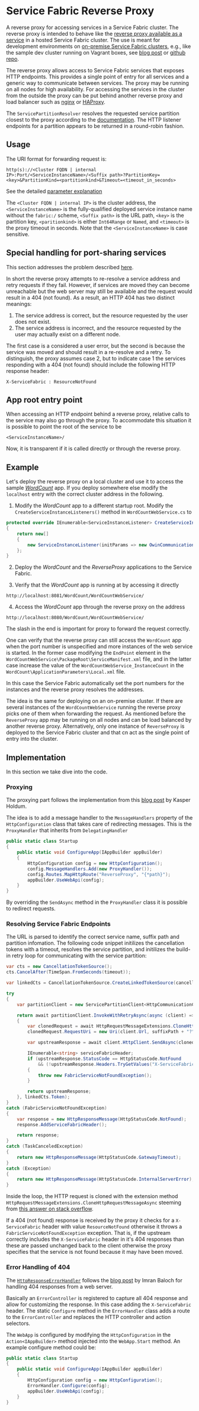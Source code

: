 # Service Fabric Reverse Proxy
A reverse proxy for accessing services in a Service Fabric cluster. The reverse proxy is intended to behave like the [reverse proxy available as a service](https://azure.microsoft.com/en-us/documentation/articles/service-fabric-reverseproxy/) in a hosted Service Fabric cluster. The use is meant  for development environments on [on-premise Service Fabric clusters](https://azure.microsoft.com/en-us/documentation/articles/service-fabric-deploy-anywhere/), e.g., like the sample dev cluster running on Vagrant boxes, see [blog post](http://spoorendonk.dk/?p=36) or [github repo](https://github.com/spoorendonk/service-fabric-box).  

The reverse proxy allows access to Service Fabric services that exposes HTTP endpoints. This provides a single point of entry for all services and a generic way to communicate between services. The proxy may be running on all nodes for high availability. For accessing the services in the cluster from the outside the proxy can be put behind another reverse proxy and load balancer such as [nginx](https://nginx.org/) or [HAProxy](http://www.haproxy.org/).

The `ServicePartitionResolver` resolves the requested service partition closest to the proxy according to the [documentation](https://msdn.microsoft.com/en-us/library/mt124034.aspx). The HTTP listener endpoints for a partition appears to be returned in a round-robin fashion.   

## Usage
The URI format for forwarding request is:
```
http(s)://<Cluster FQDN | internal IP>:Port/<ServiceInstanceName>/<Suffix path>?PartitionKey=<key>&PartitionKind=<partitionkind>&Timeout=<timeout_in_seconds>
```
See the detailed [parameter explanation](https://azure.microsoft.com/en-us/documentation/articles/service-fabric-reverseproxy/#uri-format-for-addressing-services-via-the-reverse-proxy) 

The `<Cluster FQDN | internal IP>` is the cluster address, the  `<ServiceInstanceName>` is the  fully-qualified deployed service instance name without the `fabric:/` scheme, `<Suffix path>` is the URL path, `<key>`  is the partition key, `<paritionkind>` is either `Int64Range` or `Named`, and `<timeout>` is the proxy timeout in seconds. Note that the `<ServiceInstanceName>` is case sensitive.

## Special handling for port-sharing services
This section addresses the problem described [here](https://azure.microsoft.com/en-us/documentation/articles/service-fabric-reverseproxy/#special-handling-for-port-sharing-services).

In short the reverse proxy attempts to re-resolve a service address and retry requests if they fail. However, if services are moved they can become unreachable but the web server may still be available and the request would result in a 404 (not found). As a result, an HTTP 404 has two distinct meanings:

1. The service address is correct, but the resource requested by the user does not exist.
2. The service address is incorrect, and the resource requested by the user may actually exist on a different node.

The first case is a considered a user error, but the second is because the service was moved and should result in a re-resolve and a retry. To distinguish, the proxy assumes case 2, but to indicate case 1 the services responding with a 404 (not found) should include the following HTTP response header:

```
X-ServiceFabric : ResourceNotFound
```

## App root entry point
When accessing an HTTP endpoint behind a reverse proxy, relative calls to the service may also go through the proxy. To accommodate this situation it is possible to point the root of the service to be
```
<ServiceInstanceName>/
```  
Now, it is transparent if it is called directly or through the reverse proxy. 

## Example
Let's deploy the reverse proxy on a local cluster and use it to access the sample [*WordCount*](https://github.com/Azure-Samples/service-fabric-dotnet-getting-started/tree/master/Services/WordCount) app. If you deploy somewhere else modify the `localhost` entry with the correct cluster address in the following.

1. Modify the *WordCount* app to a different startup root. Modify the `CreateServiceInstanceListeners()` method in `WordCountWebService.cs` to
```csharp
protected override IEnumerable<ServiceInstanceListener> CreateServiceInstanceListeners()
{
    return new[]
    {
        new ServiceInstanceListener(initParams => new OwinCommunicationListener("WordCount/WordCountWebService", new Startup(), initParams))            
    };
}
```

2. Deploy the *WordCount* and the *ReverseProxy* applications to the Service Fabric.

3. Verify that the *WordCount* app is running at by accessing it directly
```
http://localhost:8081/WordCount/WordCountWebService/
```

4. Access the *WordCount* app through the reverse proxy on the address
```
http://localhost:8080/WordCount/WordCountWebService/
```
The slash in the end is important for proxy to forward the request correctly.

One can verify that the reverse proxy can still access the `WordCount` app when the port number is unspecified and more instances of the web service is started. In the former case modifying the `EndPoint` element in the `WordCountWebService\PackageRoot\ServiceManifest.xml` file, and in the latter case increase the value of the `WordCountWebService_InstanceCount` in the `WordCount\ApplicationParameters\Local.xml` file.

In this case the Service Fabric automatically set the port numbers for the instances and the reverse proxy resolves the addresses.

The idea is the same for deploying on an on-premise cluster. If there are several instances of the `WordCountWebService` running the reverse proxy picks one of them when forwarding the request. As mentioned before the `ReverseProxy` app may be running on all nodes and can be load balanced by another reverse proxy. Alternatively, only one instance of `ReverseProxy` is deployed to the Service Fabric cluster and that cn act as the single point of entry into the cluster.

## Implementation
In this section we take dive into the code.

### Proxying
The proxying part follows the implementation from this [blog post](http://kasperholdum.dk/2016/03/reverse-proxy-in-asp-net-web-api/) by Kasper Holdum.

The idea is to add a message handler to the `MessageHandlers` property of the `HttpConfiguration` class that takes care of redirecting messages. This is the `ProxyHandler` that inherits from `DelegatingHandler`
```csharp
public static class Startup
{
    public static void ConfigureApp(IAppBuilder appBuilder)
    {
        HttpConfiguration config = new HttpConfiguration();
        config.MessageHandlers.Add(new ProxyHandler());
        config.Routes.MapHttpRoute("ReverseProxy", "{*path}");
        appBuilder.UseWebApi(config);
    }
}
```
By overriding the `SendAsync` method in the `ProxyHandler` class it is possible to redirect requests.  

### Resolving Service Fabric Endpoints
The URL is parsed to identify the correct service name, suffix path and partition infomation. The following code snippet initilizes the cancellation tokens with a timeout, resolves the service partition, and initilizes the build-in retry loop for communicating with the service partition:
```csharp
var cts = new CancellationTokenSource();
cts.CancelAfter(TimeSpan.FromSeconds(timeout));

var linkedCts = CancellationTokenSource.CreateLinkedTokenSource(cancellationToken, cts.Token);

try
{
    var partitionClient = new ServicePartitionClient<HttpCommunicationClient>(communicationFactory, new Uri(servicePath), servicePartitionKey);

    return await partitionClient.InvokeWithRetryAsync(async (client) =>
    {
        var clonedRequest = await HttpRequestMessageExtensions.CloneHttpRequestMessageAsync(request);
        clonedRequest.RequestUri = new Uri(client.Url, suffixPath + "?" + query);

        var upstreamResponse = await client.HttpClient.SendAsync(clonedRequest, HttpCompletionOption.ResponseHeadersRead, linkedCts.Token);

        IEnumerable<string> serviceFabricHeader;
        if (upstreamResponse.StatusCode == HttpStatusCode.NotFound
            && (!upstreamResponse.Headers.TryGetValues("X-ServiceFabric", out serviceFabricHeader) || !serviceFabricHeader.Contains("ResourceNotFound")))
        {
            throw new FabricServiceNotFoundException();
        }

        return upstreamResponse;
    }, linkedCts.Token);
}
catch (FabricServiceNotFoundException)
{
    var response = new HttpResponseMessage(HttpStatusCode.NotFound);
    response.AddServiceFabricHeader();

    return response;
}
catch (TaskCanceledException)
{
    return new HttpResponseMessage(HttpStatusCode.GatewayTimeout);
}
catch (Exception)
{
    return new HttpResponseMessage(HttpStatusCode.InternalServerError);
}
```  

Inside the loop, the HTTP request is cloned with the extension method `HttpRequestMessageExtensions.CloneHttpRequestMessageAsync` steeming from [this answer on stack overflow](http://stackoverflow.com/a/34049029/71515).

If a 404 (not found) response is received by the proxy it checks for a `X-ServiceFabric` header with value `ResourceNotFound` otherwise it throws a `FabricServiceNotFoundException` exception. That is, if the upstream correctly includes the `X-ServiceFabric` header in it's 404 responses than these are passed unchanged back to the client otherwise the proxy specifies that the service is not found because it may have been moved. 

### Error Handling of 404
The [`HttpResponseErrorHandler`](https://github.com/spoorendonk/service-fabric-reverse-proxy/tree/master/HttpResponseErrorHandler) follows the [blog post](http://weblogs.asp.net/imranbaloch/handling-http-404-error-in-asp-net-web-api) by Imran Baloch for handling 404 responses from a web server.

Basically an `ErrorController` is registered to capture all 404 response and allow for customizing the response. In this case adding the `X-ServiceFabric` header.
The static `Configure` method in the `ErrorHandler` class adds a route to the `ErrorController` and replaces the HTTP controller and action selectors.

The `WebApp` is configured by modifying the `HttpConfiguration` in the `Action<IAppBuilder>` method injected into the `WebApp.Start` method. An example configure method could be:
```csharp
public static class Startup
{
    public static void ConfigureApp(IAppBuilder appBuilder)
    {
        HttpConfiguration config = new HttpConfiguration();
        ErrorHandler.Configure(config);
        appBuilder.UseWebApi(config);
    }
}
```




 